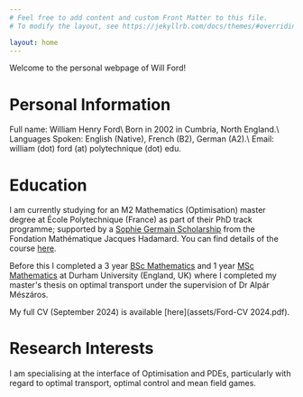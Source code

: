 ```yaml
---
# Feel free to add content and custom Front Matter to this file.
# To modify the layout, see https://jekyllrb.com/docs/themes/#overriding-theme-defaults

layout: home
---
```


Welcome to the personal webpage of Will Ford!

# Personal Information

Full name: William Henry Ford\\
Born in 2002 in Cumbria, North England.\\
Languages Spoken: English (Native), French (B2), German (A2).\\
Email: william (dot) ford (at) polytechnique (dot) edu.

# Education

I am currently studying for an M2 Mathematics (Optimisation) master degree at École Polytechnique (France) as part of their PhD track programme; supported by a [Sophie Germain Scholarship](https://www.fondation-hadamard.fr/en/our-programs/transversal-programs/graduate-program/apply-for-a-sophie-germain-scholarship/) from the Fondation Mathématique Jacques Hadamard. You can find details of the course [here](https://www.master-in-optimization.fr/).

Before this I completed a 3 year [BSc Mathematics](https://www.durham.ac.uk/study/courses/mathematics-g100/) and 1 year [MSc Mathematics](https://www.durham.ac.uk/study/courses/mathematical-sciences-g1k509/) at Durham University (England, UK) where I completed my master's thesis on optimal transport under the supervision of Dr Alpár Mészáros.

My full CV (September 2024) is available [here](assets/Ford-CV 2024.pdf).

# Research Interests

I am specialising at the interface of Optimisation and PDEs, particularly with regard to optimal transport, optimal control and mean field games.
